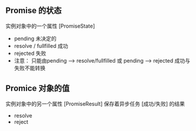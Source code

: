 ## Promise 的状态
实例对象中的一个属性 [PromiseState]
* pending 未决定的
* resolve / fullfilled 成功
* rejected 失败
* 注意： 只能由pending --> resolve/fullfilled 或 pending --> rejected  成功与失败不能转换

## Promice 对象的值
实例对象中的另一个属性 [PromiseResult]
保存着异步任务 [成功/失败] 的结果
* resolve
* reject
  